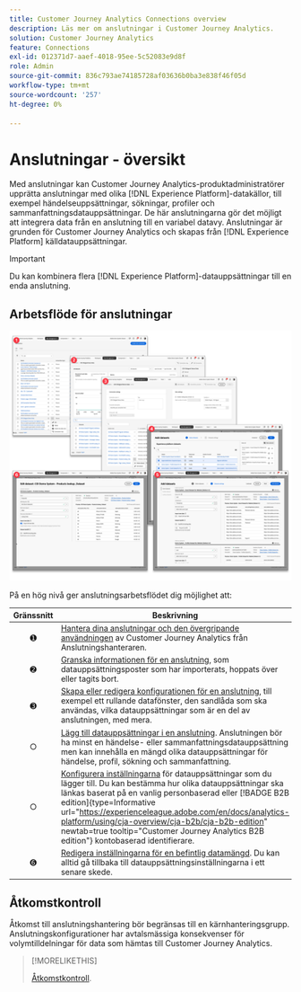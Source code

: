 ```yaml
---
title: Customer Journey Analytics Connections overview
description: Läs mer om anslutningar i Customer Journey Analytics.
solution: Customer Journey Analytics
feature: Connections
exl-id: 012371d7-aaef-4018-95ee-5c52083e9d8f
role: Admin
source-git-commit: 836c793ae74185728af03636b0ba3e838f46f05d
workflow-type: tm+mt
source-wordcount: '257'
ht-degree: 0%

---
```


# Anslutningar - översikt

Med anslutningar kan Customer Journey Analytics-produktadministratörer upprätta anslutningar med olika [!DNL  Experience Platform]-datakällor, till exempel händelseuppsättningar, sökningar, profiler och sammanfattningsdatauppsättningar. De här anslutningarna gör det möjligt att integrera data från en anslutning till en variabel datavy. Anslutningar är grunden för Customer Journey Analytics och skapas från [!DNL Experience Platform] källdatauppsättningar.

>[!IMPORTANT]
>
>Du kan kombinera flera [!DNL Experience Platform]-datauppsättningar till en enda anslutning.


## Arbetsflöde för anslutningar

![Anslutningsarbetsflöde](assets/connection-workflow.png)

<!-- Outdated interface 

>[!BEGINSHADEBOX]

See ![VideoCheckedOut](/help/assets/icons/VideoCheckedOut.svg) [Configuring connections](https://video.tv.adobe.com/v/35111/?quality=12&learn=on){target="_blank"} for a demo video.

>[!ENDSHADEBOX]

-->

På en hög nivå ger anslutningsarbetsflödet dig möjlighet att:

| Gränssnitt | Beskrivning |
|:---:|---|
| ➊ | [Hantera dina anslutningar och den övergripande användningen](manage-connections.md) av Customer Journey Analytics från Anslutningshanteraren. |
| ➋ | [Granska informationen för en anslutning](manage-connections.md#connection-details), som datauppsättningsposter som har importerats, hoppats över eller tagits bort. |
| ➌ | [Skapa eller redigera konfigurationen för en anslutning](create-connection.md#create-or-edit-a-connection), till exempel ett rullande datafönster, den sandlåda som ska användas, vilka datauppsättningar som är en del av anslutningen, med mera. |
| ○ | [Lägg till datauppsättningar i en anslutning](create-connection.md#add-datasets). Anslutningen bör ha minst en händelse- eller sammanfattningsdatauppsättning men kan innehålla en mängd olika datauppsättningar för händelse, profil, sökning och sammanfattning. |
| ○ | [Konfigurera inställningarna](create-connection.md#dataset-settings) för datauppsättningar som du lägger till. Du kan bestämma hur olika datauppsättningar ska länkas baserat på en vanlig personbaserad eller [!BADGE B2B edition]{type=Informative url="https://experienceleague.adobe.com/en/docs/analytics-platform/using/cja-overview/cja-b2b/cja-b2b-edition" newtab=true tooltip="Customer Journey Analytics B2B edition"} kontobaserad identifierare. |
| ➏ | [Redigera inställningarna för en befintlig datamängd](create-connection.md#edit-a-dataset). Du kan alltid gå tillbaka till datauppsättningsinställningarna i ett senare skede. |



## Åtkomstkontroll

Åtkomst till anslutningshantering bör begränsas till en kärnhanteringsgrupp. Anslutningskonfigurationer har avtalsmässiga konsekvenser för volymtilldelningar för data som hämtas till Customer Journey Analytics.

>[!MORELIKETHIS]
>
>[Åtkomstkontroll](/help/technotes/access-control.md).

